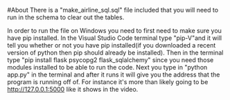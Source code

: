 #About
There is a "make_airline_sql.sql" file included that you will need to
run in the schema to clear out the tables.

In order to run the file on Windows you need to first need to make sure you have pip installed. 
In the Visual Studio Code terminal type "pip-V"and it will tell you whether or not 
you have pip installed(if you downloaded a recent version of python then pip should already be installed).
Then in the terminal type "pip install flask psycopg2 flask_sqlalchemy" since you need those modules
installed to be able to run the code. Next you type in "python app.py" in the terminal and after it runs 
it will give you the address that the program is running off of. For instance it's more than likely going to be 
http://127.0.0.1:5000 like it shows in the video. 
